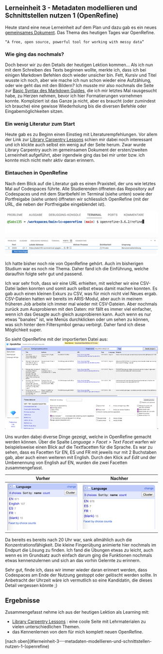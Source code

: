 ## Lerneinheit 3 - Metadaten modellieren und Schnittstellen nutzen 1 (OpenRefine)

Heute stand eine neue Lerneinheit auf dem Plan und dazu gab es ein neues [gemeinsames Dokument](https://pad.gwdg.de/tql9ErMcQ1yd9FqMOj7TVw#). Das Thema des heutigen Tages war OpenRefine. 

    “A free, open source, powerful tool for working with messy data”


### Wie ging das nochmals?
Doch bevor wir zu den Details der heutigen Lektion kommen... Als ich nun mit dem Schreiben des Texts beginnen wollte, merkte ich, dass ich bei einigen Markdown Befehlen doch wieder unsicher bin. Fett, Kursiv und Titel wusste ich noch, aber wie mache ich nun schon wieder eine Aufzählung, oder wie geht das mit den Bildern? Ich musste mir also nochmals die Seite zur [Basic Syntax des Markdown Guides](https://www.markdownguide.org/basic-syntax/), die ich mir letztes Mal rausgesucht habe, zu Herzen nehmen, bevor ich hier Formatierungen vornehmen konnte. Kompliziert ist das Ganze ja nicht, aber es braucht (oder zumindest ich brauche) eine gewisse Wiederholung bis die diversen Befehle oder Eingabemöglichkeiten sitzen. 

### Ein wenig Literatur zum Start
Heute gab es zu Beginn einen Einstieg mit Literaturempfehlungen. Vor allem der Link zur [Library Carpentry Lessons](https://librarycarpentry.org/lessons/) schien mir dabei noch interessant und ich klickte auch selbst ein wenig auf der Seite herum. Zwar wurde Library Carpentry auch im gemeinsamen Dokument der ersten/zweiten Lerneinheit aufgeführt, aber irgendwie ging das bei mir unter bzw. ich konnte mich nicht mehr aktiv daran erinnern. 

### Eintauchen in OpenRefine
Nach dem Blick auf die Literatur gab es einen Praxisteil, der uns wie letztes Mal auf Codespaces führte. Alle Studierenden öffneten das Repository auf Codespaces und mit dem Startbefehl im Terminal (siehe unten) sowie der Portfreigabe (siehe unten) öffneten wir schliesslich OpenRefine (mit der URL, die neben der Portfreigabe eingeblendet ist).

![Startbefehl für OpenRefine](https://github.com/Sabs135/Lerntagebuch-BAIN/blob/main/img/Terminal%20OpenRefine.png?raw=true)  

![Portfreigabe](https://github.com/Sabs135/Lerntagebuch-BAIN/blob/main/img/Portfreigabe.png?raw=true)

Ich hatte bisher noch nie von OpenRefine gehört. Auch im bisherigen Studium war es noch nie Thema. Daher fand ich die Einführung, welche daraufhin folgte sehr gut und passend. 

Ich war sehr froh, dass wir eine URL erhielten, mit welcher wir eine CSV-Datei laden konnten und somit auch selbst etwas damit machen konnten. Es gab auch einen kleinen Exkurs zu CSV, was für mich nicht viel Neues ergab. CSV-Dateien hatten wir bereits im ARIS-Modul, aber auch in meinem früheren Job arbeite ich immer mal wieder mit CSV-Dateien. Aber nochmals zurück zum Ausprobieren mit den Daten: mir fällt es immer viel einfacher, wenn ich das Gesagte auch gleich ausprobieren kann. Auch wenn es nur etwas "banales" ist, wie Menüs durchklicken oder um sehen zu können, was sich hinter dem Filtersymbol genau verbirgt. Daher fand ich diese Möglichkeit super. 

So sieht OpenRefine mit der importierten Datei aus:  
![Ansicht OpenRefine](https://github.com/Sabs135/Lerntagebuch-BAIN/blob/main/img/Open%20Refine%20neu.png?raw=true)

Uns wurden dabei diverse Dinge gezeigt, welche in OpenRefine gemacht werden können. Über die Spalte _Language > Facet > Text Facet_ warfen wir beispielsweise einen Blick auf die Textfacetten für die Sprache. Es war zu sehen, dass es Facetten für EN, ES und FR mit jeweils nur mit 2 Buchstaben gab, aber auch einen weiteren mit English. Durch den Klick auf _Edit_ und der Umbenennung von English auf EN, wurden die zwei Facetten zusammengefasst. 

| Vorher      | Nachher |
| ----------- | ----------- |
| ![Facette vor der Anpassung](https://github.com/Sabs135/Lerntagebuch-BAIN/blob/main/img/Facette%20A%20-%20new.png?raw=true)     | ![Facette nach der Anpassung](https://github.com/Sabs135/Lerntagebuch-BAIN/blob/main/img/Facette%20B.png?raw=true) |


Da bereits es bereits nach 20 Uhr war, sank allmählich auch die Konzentrationsfähigkeit. Die kleine Fingerübung animierte hier nochmals im Endpurt die Lösung zu finden. Ich fand die Übungen etwas _zu_ leicht, auch wenn es im Grundsatz auch einfach darum ging die Funktionen nochmals etwas kennenzulernen und sich an das vorhin Gelernte zu erinnern.

Sehr gut, finde ich, dass wir immer wieder daran erinnert werden, dass Codespaces am Ende der Nutzung gestoppt oder gelöscht werden sollte. In Anbetracht der Uhrzeit wäre ich vermutlich so eine Kandidatin, die dieses Detail vergessen könnte ;)

## Ergebnisse
Zusammengefasst nehme ich aus der heutigen Lektion als Learning mit:
* [Library Carpentry Lessons](https://librarycarpentry.org/lessons/) : eine coole Seite mit Lehrmaterialen zu vielen unterschiedlichen Themen.
* das Kennenlernen von dem für mich komplett neuen OpenRefine.

  
  
[nach oben](#lerneinheit-3---metadaten-modellieren-und-schnittstellen-nutzen-1-(openrefine)
